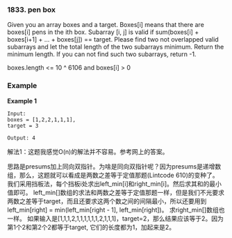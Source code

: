 ### 1833. pen box

Given you an array boxes and a target. Boxes[i] means that there are boxes[i] pens in the ith box. Subarray [i, j] is valid if sum(boxes[i] + boxes[i+1] + ... + boxes[j]) == target. Please find two not overlapped valid subarrays and let the total length of the two subarrays minimum. Return the minimum length. If you can not find such two subarrays, return -1.

boxes.length <= 10 ^ 6106 and boxes[i] > 0

### Example

**Example 1**

```plain
Input:
boxes = [1,2,2,1,1,1],
target = 3

Output: 4
```



解法1：这题我感觉O(n)的解法并不容易。参考网上的答案。

思路是presums加上同向双指针。为啥是同向双指针呢？因为presums是递增数组，那么，这题就可以看成是两数之差等于定值那题(Lintcode 610)的变种了。
我们采用挡板法，每个挡板i处求出left_min[i]和right_min[i]。然后求其和的最小值即可。
left_min[]数组的求法和两数之差等于定值那题一样，但是我们不光要求两数之差等于target，而且还要求这两个数之间的间隔最小，所以还要用到 left_min[right] = min(left_min[right - 1], left_min[right])。
求right_min[]数组也一样。
如果输入是[1,1,1,2,1,1,1,1,1,1,2,1,1,1]，target=2，那么结果应该等于2。因为第1个2和第2个2都等于target, 它们的长度都为1，加起来是2。
